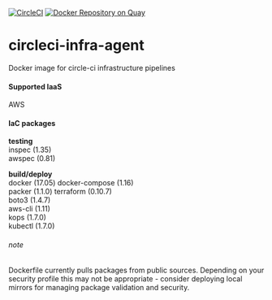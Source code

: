 [![CircleCI](https://circleci.com/gh/feedyard/circleci-infra-agent.svg?style=shield)](https://circleci.com/gh/feedyard/circleci-infra-agent)
[![Docker Repository on Quay](https://quay.io/repository/feedyard/circleci-infra-agent/status "Docker Repository on Quay")](https://quay.io/repository/feedyard/circleci-infra-agent)
# circleci-infra-agent
Docker image for circle-ci infrastructure pipelines

#### Supported IaaS

AWS

#### IaC packages

**testing**  
inspec (1.35)  
awspec (0.81)    

**build/deploy**  
docker (17.05)
docker-compose (1.16)  
packer (1.1.0)
terraform (0.10.7)  
boto3 (1.4.7)  
aws-cli (1.11)  
kops (1.7.0)  
kubectl (1.7.0)  


###### note
Dockerfile currently pulls packages from public sources. Depending on your security profile this may not be appropriate - consider deploying local mirrors for managing package validation and security.